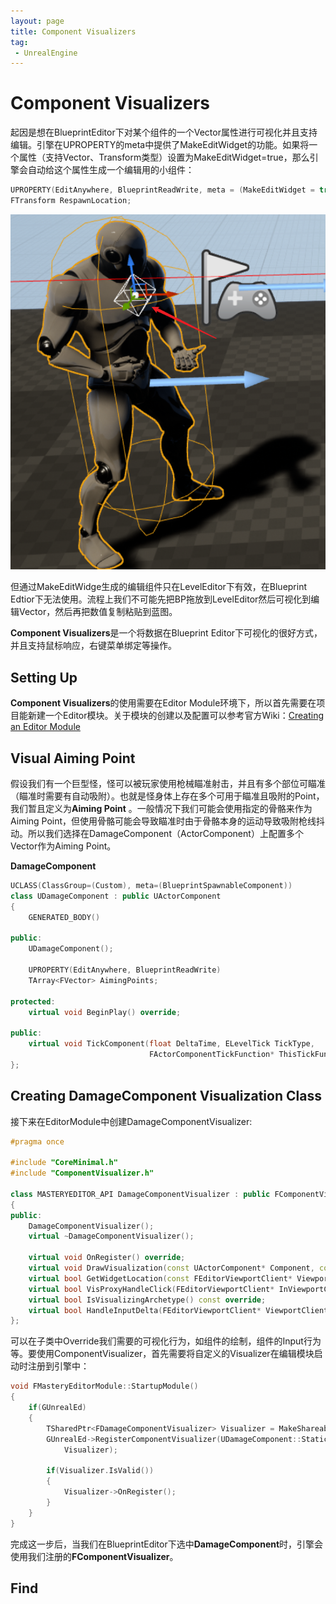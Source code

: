 ```yaml
---
layout: page
title: Component Visualizers
tag: 
 - UnrealEngine
---
```


# Component Visualizers

起因是想在BlueprintEditor下对某个组件的一个Vector属性进行可视化并且支持编辑。引擎在UPROPERTY的meta中提供了MakeEditWidget的功能。如果将一个属性（支持Vector、Transform类型）设置为MakeEditWidget=true，那么引擎会自动给这个属性生成一个编辑用的小组件：

```c++
UPROPERTY(EditAnywhere, BlueprintReadWrite, meta = (MakeEditWidget = true))
FTransform RespawnLocation;
```

![image-20230312145726522](Images/ComponentVisualizers/image-20230312145726522.png)

但通过MakeEditWidge生成的编辑组件只在LevelEditor下有效，在Blueprint Edtior下无法使用。流程上我们不可能先把BP拖放到LevelEditor然后可视化到编辑Vector，然后再把数值复制粘贴到蓝图。

**Component Visualizers**是一个将数据在Blueprint Editor下可视化的很好方式，并且支持鼠标响应，右键菜单绑定等操作。

## Setting Up

**Component Visualizers**的使用需要在Editor Module环境下，所以首先需要在项目能新建一个Editor模块。关于模块的创建以及配置可以参考官方Wiki：[Creating an Editor Module](https://unrealcommunity.wiki/creating-an-editor-module-x64nt5g3)

## Visual Aiming Point

假设我们有一个巨型怪，怪可以被玩家使用枪械瞄准射击，并且有多个部位可瞄准（瞄准时需要有自动吸附）。也就是怪身体上存在多个可用于瞄准且吸附的Point，我们暂且定义为**Aiming Point** 。一般情况下我们可能会使用指定的骨骼来作为Aiming Point，但使用骨骼可能会导致瞄准时由于骨骼本身的运动导致吸附枪线抖动。所以我们选择在DamageComponent（ActorComponent）上配置多个Vector作为Aiming Point。

**DamageComponent**

```c++
UCLASS(ClassGroup=(Custom), meta=(BlueprintSpawnableComponent))
class UDamageComponent : public UActorComponent
{
	GENERATED_BODY()

public:
	UDamageComponent();

	UPROPERTY(EditAnywhere, BlueprintReadWrite)
	TArray<FVector> AimingPoints;

protected:
	virtual void BeginPlay() override;

public:
	virtual void TickComponent(float DeltaTime, ELevelTick TickType,
	                           FActorComponentTickFunction* ThisTickFunction) override;
};
```

## Creating DamageComponent Visualization Class

接下来在EditorModule中创建DamageComponentVisualizer:

```c++
#pragma once

#include "CoreMinimal.h"
#include "ComponentVisualizer.h"

class MASTERYEDITOR_API DamageComponentVisualizer : public FComponentVisualizer
{
public:
	DamageComponentVisualizer();
	virtual ~DamageComponentVisualizer();

	virtual void OnRegister() override;
	virtual void DrawVisualization(const UActorComponent* Component, const FSceneView* View, FPrimitiveDrawInterface* PDI) override;
	virtual bool GetWidgetLocation(const FEditorViewportClient* ViewportClient, FVector& OutLocation) const override;
	virtual bool VisProxyHandleClick(FEditorViewportClient* InViewportClient, HComponentVisProxy* VisProxy, const FViewportClick& Click) override;
	virtual bool IsVisualizingArchetype() const override;
	virtual bool HandleInputDelta(FEditorViewportClient* ViewportClient, FViewport* Viewport, FVector& DeltaTranslate, FRotator& DeltalRotate, FVector& DeltaScale) override;
};
```

可以在子类中Override我们需要的可视化行为，如组件的绘制，组件的Input行为等。要使用ComponentVisualizer，首先需要将自定义的Visualizer在编辑模块启动时注册到引擎中：

```C++
void FMasteryEditorModule::StartupModule()
{
	if(GUnrealEd)
	{
		TSharedPtr<FDamageComponentVisualizer> Visualizer = MakeShareable(new FDamageComponentVisualizer);
		GUnrealEd->RegisterComponentVisualizer(UDamageComponent::StaticClass()->GetFName(),
			Visualizer);

		if(Visualizer.IsValid())
		{
			Visualizer->OnRegister();
		}
	}
}
```

完成这一步后，当我们在BlueprintEditor下选中**DamageComponent**时，引擎会使用我们注册的**FComponentVisualizer**。

## Find 
